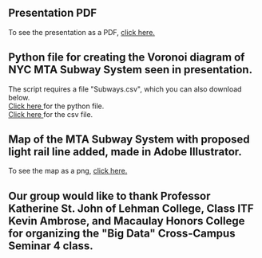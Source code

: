 ## Presentation PDF
To see the presentation as a PDF, <a href="https://github.com/matthewbinshtok/BQConnection/blob/master/MHC%20250%20Presentation.pdf">click here.</a>

## Python file for creating the Voronoi diagram of NYC MTA Subway System seen in presentation.
The script requires a file "Subways.csv", which you can also download below.
<br>
<a href="https://github.com/matthewbinshtok/BQConnection/blob/master/SubwayVoronoi.py">Click here </a>for the python file.
<br>
<a href="https://github.com/matthewbinshtok/BQConnection/blob/master/Subways.csv">Click here </a>for the csv file.

## Map of the MTA Subway System with proposed light rail line added, made in Adobe Illustrator.
To see the map as a png, <a href="https://github.com/matthewbinshtok/BQConnection/blob/master/subwaymap.png">click here.</a>

## Our group would like to thank Professor Katherine St. John of Lehman College, Class ITF Kevin Ambrose, and Macaulay Honors College for organizing the "Big Data" Cross-Campus Seminar 4 class.
